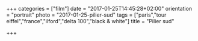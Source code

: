 +++
categories = ["film"]
date = "2017-01-25T14:45:28+02:00"
orientation = "portrait"
photo = "2017-01-25-pilier-sud"
tags = ["paris","tour eiffel","france","ilford","delta 100","black & white"]
title = "Pilier sud"

+++

